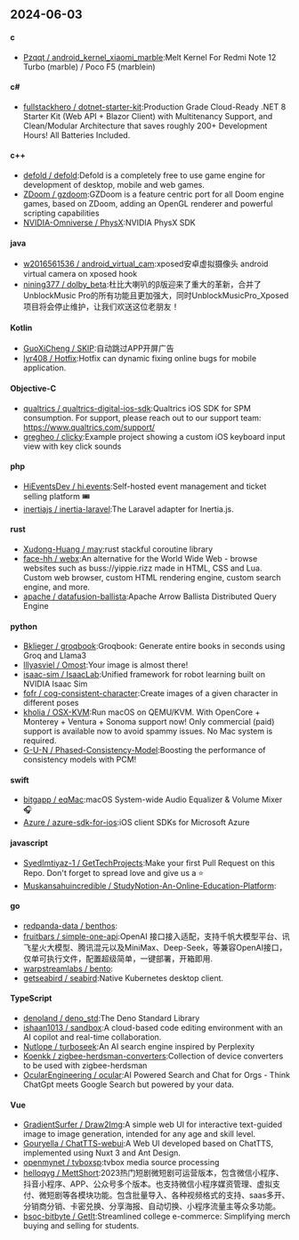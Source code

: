 ## 2024-06-03
#### c
* [Pzqqt / android_kernel_xiaomi_marble](https://github.com/Pzqqt/android_kernel_xiaomi_marble):Melt Kernel For Redmi Note 12 Turbo (marble) / Poco F5 (marblein)
#### c#
* [fullstackhero / dotnet-starter-kit](https://github.com/fullstackhero/dotnet-starter-kit):Production Grade Cloud-Ready .NET 8 Starter Kit (Web API + Blazor Client) with Multitenancy Support, and Clean/Modular Architecture that saves roughly 200+ Development Hours! All Batteries Included.
#### c++
* [defold / defold](https://github.com/defold/defold):Defold is a completely free to use game engine for development of desktop, mobile and web games.
* [ZDoom / gzdoom](https://github.com/ZDoom/gzdoom):GZDoom is a feature centric port for all Doom engine games, based on ZDoom, adding an OpenGL renderer and powerful scripting capabilities
* [NVIDIA-Omniverse / PhysX](https://github.com/NVIDIA-Omniverse/PhysX):NVIDIA PhysX SDK
#### java
* [w2016561536 / android_virtual_cam](https://github.com/w2016561536/android_virtual_cam):xposed安卓虚拟摄像头 android virtual camera on xposed hook
* [nining377 / dolby_beta](https://github.com/nining377/dolby_beta):杜比大喇叭的β版迎来了重大的革新，合并了UnblockMusic Pro的所有功能且更加强大，同时UnblockMusicPro_Xposed项目将会停止维护，让我们欢送这位老朋友！
#### Kotlin
* [GuoXiCheng / SKIP](https://github.com/GuoXiCheng/SKIP):自动跳过APP开屏广告
* [lyr408 / Hotfix](https://github.com/lyr408/Hotfix):Hotfix can dynamic fixing online bugs for mobile application.
#### Objective-C
* [qualtrics / qualtrics-digital-ios-sdk](https://github.com/qualtrics/qualtrics-digital-ios-sdk):Qualtrics iOS SDK for SPM consumption. For support, please reach out to our support team: https://www.qualtrics.com/support/
* [gregheo / clicky](https://github.com/gregheo/clicky):Example project showing a custom iOS keyboard input view with key click sounds
#### php
* [HiEventsDev / hi.events](https://github.com/HiEventsDev/hi.events):Self-hosted event management and ticket selling platform 🎟️
* [inertiajs / inertia-laravel](https://github.com/inertiajs/inertia-laravel):The Laravel adapter for Inertia.js.
#### rust
* [Xudong-Huang / may](https://github.com/Xudong-Huang/may):rust stackful coroutine library
* [face-hh / webx](https://github.com/face-hh/webx):An alternative for the World Wide Web - browse websites such as buss://yippie.rizz made in HTML, CSS and Lua. Custom web browser, custom HTML rendering engine, custom search engine, and more.
* [apache / datafusion-ballista](https://github.com/apache/datafusion-ballista):Apache Arrow Ballista Distributed Query Engine
#### python
* [Bklieger / groqbook](https://github.com/Bklieger/groqbook):Groqbook: Generate entire books in seconds using Groq and Llama3
* [lllyasviel / Omost](https://github.com/lllyasviel/Omost):Your image is almost there!
* [isaac-sim / IsaacLab](https://github.com/isaac-sim/IsaacLab):Unified framework for robot learning built on NVIDIA Isaac Sim
* [fofr / cog-consistent-character](https://github.com/fofr/cog-consistent-character):Create images of a given character in different poses
* [kholia / OSX-KVM](https://github.com/kholia/OSX-KVM):Run macOS on QEMU/KVM. With OpenCore + Monterey + Ventura + Sonoma support now! Only commercial (paid) support is available now to avoid spammy issues. No Mac system is required.
* [G-U-N / Phased-Consistency-Model](https://github.com/G-U-N/Phased-Consistency-Model):Boosting the performance of consistency models with PCM!
#### swift
* [bitgapp / eqMac](https://github.com/bitgapp/eqMac):macOS System-wide Audio Equalizer & Volume Mixer 🎧
* [Azure / azure-sdk-for-ios](https://github.com/Azure/azure-sdk-for-ios):iOS client SDKs for Microsoft Azure
#### javascript
* [SyedImtiyaz-1 / GetTechProjects](https://github.com/SyedImtiyaz-1/GetTechProjects):Make your first Pull Request on this Repo. Don't forget to spread love and give us a ⭐️
* [Muskansahuincredible / StudyNotion-An-Online-Education-Platform](https://github.com/Muskansahuincredible/StudyNotion-An-Online-Education-Platform):
#### go
* [redpanda-data / benthos](https://github.com/redpanda-data/benthos):
* [fruitbars / simple-one-api](https://github.com/fruitbars/simple-one-api):OpenAI 接口接入适配，支持千帆大模型平台、讯飞星火大模型、腾讯混元以及MiniMax、Deep-Seek，等兼容OpenAI接口，仅单可执行文件，配置超级简单，一键部署，开箱即用.
* [warpstreamlabs / bento](https://github.com/warpstreamlabs/bento):
* [getseabird / seabird](https://github.com/getseabird/seabird):Native Kubernetes desktop client.
#### TypeScript
* [denoland / deno_std](https://github.com/denoland/deno_std):The Deno Standard Library
* [ishaan1013 / sandbox](https://github.com/ishaan1013/sandbox):A cloud-based code editing environment with an AI copilot and real-time collaboration.
* [Nutlope / turboseek](https://github.com/Nutlope/turboseek):An AI search engine inspired by Perplexity
* [Koenkk / zigbee-herdsman-converters](https://github.com/Koenkk/zigbee-herdsman-converters):Collection of device converters to be used with zigbee-herdsman
* [OcularEngineering / ocular](https://github.com/OcularEngineering/ocular):AI Powered Search and Chat for Orgs - Think ChatGpt meets Google Search but powered by your data.
#### Vue
* [GradientSurfer / Draw2Img](https://github.com/GradientSurfer/Draw2Img):A simple web UI for interactive text-guided image to image generation, intended for any age and skill level.
* [Gouryella / ChatTTS-webui](https://github.com/Gouryella/ChatTTS-webui):A Web UI developed based on ChatTTS, implemented using Nuxt 3 and Ant Design.
* [openmynet / tvboxsp](https://github.com/openmynet/tvboxsp):tvbox media source processing
* [helloqyg / MettShort](https://github.com/helloqyg/MettShort):2023热门短剧微短剧可运营版本，包含微信小程序、抖音小程序、APP、公众号多个版本。也支持微信小程序媒资管理、虚拟支付、微短剧等各模块功能。包含批量导入、各种视频格式的支持、saas多开、分销商分销、卡密兑换、分享海报、自动切换、小程序流量主等众多功能。
* [bsoc-bitbyte / GetIt](https://github.com/bsoc-bitbyte/GetIt):Streamlined college e-commerce: Simplifying merch buying and selling for students.
